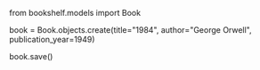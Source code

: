 <!-- Import the Book class -->
from bookshelf.models import Book

book = Book.objects.create(title="1984", author="George Orwell", publication_year=1949)

<!-- Save the book -->
book.save()
